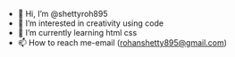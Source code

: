 - 👋 Hi, I’m @shettyroh895
- 👀 I’m interested in creativity using code
- 🌱 I’m currently learning html css
- 📫 How to reach me-email (rohanshetty895@gmail.com) 

<!---
shettyroh895/shettyroh895 is a ✨ special ✨ repository because its `README.md` (this file) appears on your GitHub profile.
You can click the Preview link to take a look at your changes.
--->
